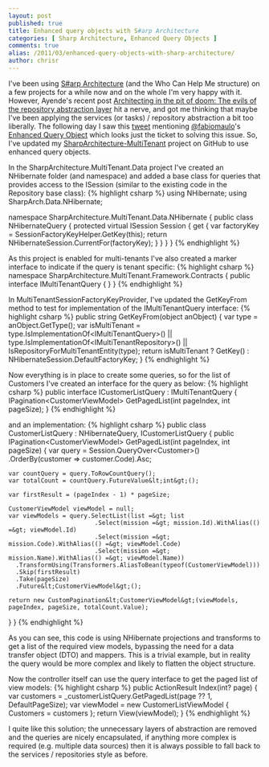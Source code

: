 ```yaml
---
layout: post
published: true
title: Enhanced query objects with S#arp Architecture
categories: [ Sharp Architecture, Enhanced Query Objects ]
comments: true
alias: /2011/03/enhanced-query-objects-with-sharp-architecture/
author: chrisr
---
```


I've been using <a href="http://www.sharparchitecture.net/">S#arp Architecture</a> (and the Who Can Help Me structure) on a few projects for a while now and on the whole I'm very happy with it. However, Ayende's recent post <a id="viewpost_ascx_TitleUrl" title="Title of this entry." href="http://ayende.com/Blog/archive/2011/03/16/architecting-in-the-pit-of-doom-the-evils-of-the.aspx">Architecting in the pit of doom: The evils of the repository abstraction layer</a> hit a nerve, and got me thinking that maybe I've been applying the services (or tasks) / repository abstraction a bit too liberally.<a id="more"></a><a id="more-78"></a> The following day I saw this <a href="https://twitter.com/#!/hotgazpacho/status/48381984371777536">tweet</a> mentioning <a href="http://twitter.com/fabiomaulo">@fabiomaulo</a>'s <a href="http://fabiomaulo.blogspot.com/2010/07/enhanced-query-object.html">Enhanced Query Object</a> which looks just the ticket to solving this issue. So, I've updated my <a href="https://github.com/yellowfeather/SharpArchitecture-MultiTenant">SharpArchitecture-MultiTenant</a> project on GitHub to use enhanced query objects.

In the SharpArchitecture.MultiTenant.Data project I've created an NHibernate folder (and namespace) and added a base class for queries that provides access to the ISession (similar to the existing code in the Repository base class):
{% highlight csharp %}
using NHibernate;
using SharpArch.Data.NHibernate;

namespace SharpArchitecture.MultiTenant.Data.NHibernate
{
  public class NHibernateQuery
  {
    protected virtual ISession Session
    {
      get
      {
        var factoryKey = SessionFactoryKeyHelper.GetKey(this);
        return NHibernateSession.CurrentFor(factoryKey);
      }
    }
  }
}
{% endhighlight %}

As this project is enabled for multi-tenants I've also created a marker interface to indicate if the query is tenant specific:
{% highlight csharp %}
namespace SharpArchitecture.MultiTenant.Framework.Contracts
{
  public interface IMultiTenantQuery { }
}
{% endhighlight %}

In MultiTenantSessionFactoryKeyProvider, I've updated the GetKeyFrom method to test for implementation of the IMultiTenantQuery interface:
{% highlight csharp %}
public string GetKeyFrom(object anObject)
{
  var type = anObject.GetType();
  var isMultiTenant = type.IsImplementationOf&lt;IMultiTenantQuery&gt;() ||
                      type.IsImplementationOf&lt;IMultiTenantRepository&gt;() ||
                      IsRepositoryForMultiTenantEntity(type);
  return isMultiTenant
    ? GetKey()
    : NHibernateSession.DefaultFactoryKey;
}
{% endhighlight %}

Now everything is in place to create some queries, so for the list of Customers I've created an interface for the query as below:
{% highlight csharp %}
public interface ICustomerListQuery : IMultiTenantQuery
{
  IPagination&lt;CustomerViewModel&gt; GetPagedList(int pageIndex, int pageSize);
}
{% endhighlight %}

and an implementation:
{% highlight csharp %}
public class CustomerListQuery : NHibernateQuery, ICustomerListQuery
{
  public IPagination&lt;CustomerViewModel&gt; GetPagedList(int pageIndex, int pageSize)
  {
    var query = Session.QueryOver&lt;Customer&gt;()
      .OrderBy(customer =&gt; customer.Code).Asc;

    var countQuery = query.ToRowCountQuery();
    var totalCount = countQuery.FutureValue&lt;int&gt;();

    var firstResult = (pageIndex - 1) * pageSize;

    CustomerViewModel viewModel = null;
    var viewModels = query.SelectList(list =&gt; list
                            .Select(mission =&gt; mission.Id).WithAlias(() =&gt; viewModel.Id)
                            .Select(mission =&gt; mission.Code).WithAlias(() =&gt; viewModel.Code)
                            .Select(mission =&gt; mission.Name).WithAlias(() =&gt; viewModel.Name))
      .TransformUsing(Transformers.AliasToBean(typeof(CustomerViewModel)))
      .Skip(firstResult)
      .Take(pageSize)
      .Future&lt;CustomerViewModel&gt;();

    return new CustomPagination&lt;CustomerViewModel&gt;(viewModels, pageIndex, pageSize, totalCount.Value);
  }
}
{% endhighlight %}

As you can see, this code is using NHibernate projections and transforms to get a list of the required view models, bypassing the need for a data transfer object (DTO) and mappers. This is a trivial example, but in reality the query would be more complex and likely to flatten the object structure.

Now the controller itself can use the query interface to get the paged list of view models:
{% highlight csharp %}
public ActionResult Index(int? page)
{
  var customers = _customerListQuery.GetPagedList(page ?? 1, DefaultPageSize);
  var viewModel = new CustomerListViewModel { Customers = customers };
  return View(viewModel);
}
{% endhighlight %}

I quite like this solution; the unnecessary layers of abstraction are removed and the queries are nicely encapsulated, if anything more complex is required (e.g. multiple data sources) then it is always possible to fall back to the services / repositories style as before.
